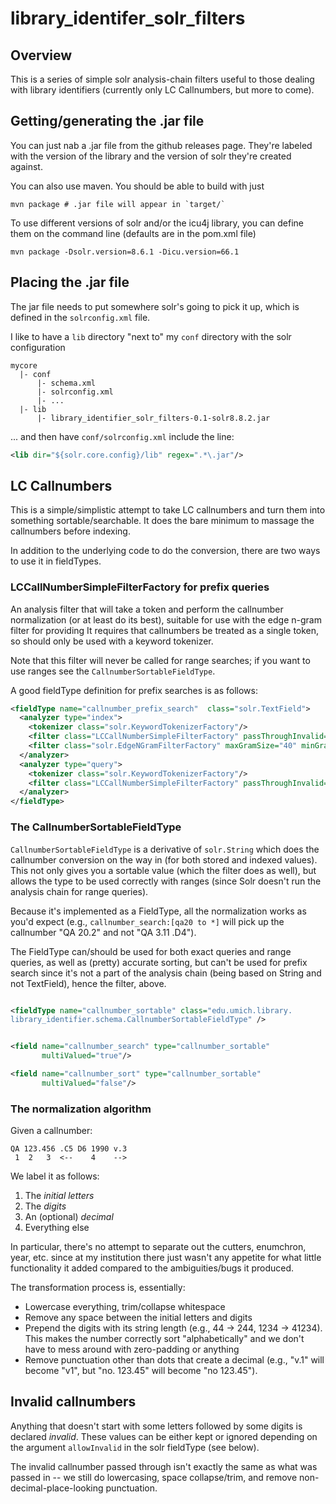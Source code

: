 # library_identifer_solr_filters

## Overview

This is a series of simple solr analysis-chain filters useful to those
dealing with library identifiers (currently only LC Callnumbers, but
more to come).

## Getting/generating the .jar file

You can just nab a .jar file from the github releases page. They're labeled
with the version of the library and the version of solr they're created
against. 

You can also use maven. You should be able to build with just

```shell
mvn package # .jar file will appear in `target/`

```

To use different versions of solr and/or the icu4j library, you can
define them on the command line (defaults are in the pom.xml file)

```shell
mvn package -Dsolr.version=8.6.1 -Dicu.version=66.1

```

## Placing the .jar file

The jar file needs to put somewhere solr's going to pick it up, which
is defined in the `solrconfig.xml` file. 

I like to have a `lib` directory
"next to" my `conf` directory with the solr configuration

```
mycore
  |- conf
      |- schema.xml
      |- solrconfig.xml
      |- ...
  |- lib
      |- library_identifier_solr_filters-0.1-solr8.8.2.jar

```

... and then have `conf/solrconfig.xml` include the line:

```xml
<lib dir="${solr.core.config}/lib" regex=".*\.jar"/>
```

## LC Callnumbers

This is a simple/simplistic attempt to take LC callnumbers and turn them
into something sortable/searchable. It does the bare minimum to massage the 
callnumbers before indexing.

In addition to the underlying code to do the conversion, there are two ways
to use it in fieldTypes.

### LCCallNumberSimpleFilterFactory for prefix queries

An analysis filter that will take a token and perform the callnumber
normalization (or at least do its best), suitable for use with
the edge n-gram filter for providing It requires 
that callnumbers be treated as a single token, so should only be used 
with a keyword tokenizer.

Note that this filter will never be called for range searches; if you 
want to use ranges see the `CallnumberSortableFieldType`.

A good fieldType definition for prefix searches is as follows:

```xml
<fieldType name="callnumber_prefix_search"  class="solr.TextField">
  <analyzer type="index">
    <tokenizer class="solr.KeywordTokenizerFactory"/>
    <filter class="LCCallNumberSimpleFilterFactory" passThroughInvalid="true"/>
    <filter class="solr.EdgeNGramFilterFactory" maxGramSize="40" minGramSize="2"/>
  </analyzer>
  <analyzer type="query">
    <tokenizer class="solr.KeywordTokenizerFactory"/>
    <filter class="LCCallNumberSimpleFilterFactory" passThroughInvalid="true"/>
  </analyzer>
</fieldType>
```


### The CallnumberSortableFieldType

`CallnumberSortableFieldType` is a derivative of `solr.String` which does
the callnumber conversion on the way in (for both stored and indexed values). 
This not only gives you a sortable value (which the filter does as well),
but allows the type to be used correctly with ranges (since Solr doesn't
run the analysis chain for range queries).

Because it's implemented as a FieldType, all the normalization works
as you'd expect (e.g., `callnumber_search:[qa20 to *]` will pick up
the callnumber "QA 20.2" and not "QA 3.11 .D4"). 

The FieldType can/should be used for both exact queries and range queries,
as well as (pretty) accurate sorting,
but can't be used for prefix search since it's not a part of the analysis 
chain (being based on String and not TextField), hence the filter, above.

```xml

<fieldType name="callnumber_sortable" class="edu.umich.library.
library_identifier.schema.CallnumberSortableFieldType" />


<field name="callnumber_search" type="callnumber_sortable"
       multiValued="true"/>

<field name="callnumber_sort" type="callnumber_sortable"
       multiValued="false"/>


```


### The normalization algorithm

Given a callnumber:
```
QA 123.456 .C5 D6 1990 v.3
 1  2   3  <--    4    -->
```

We label it as follows: 
 1. The _initial letters_
 2. The _digits_
 3. An (optional) _decimal_
 4. Everything else

In particular, there's no attempt to separate out the cutters, enumchron,
year, etc. since at my institution there just wasn't any appetite for what
little functionality it added compared to the ambiguities/bugs it 
produced.

The transformation process is, essentially:

  * Lowercase everything, trim/collapse whitespace
  * Remove any space between the initial letters and digits
  * Prepend the digits with its string length (e.g., 44 -> 244, 1234 -> 
    41234).
    This makes the number correctly sort "alphabetically" and we don't have
    to mess around with zero-padding or anything
  * Remove punctuation other than dots that create a decimal (e.g., "v.1" will
    become "v1", but "no. 123.45" will become "no 123.45").
    
## Invalid callnumbers

Anything that doesn't start with some letters followed by some digits is
declared _invalid_. These values can be either kept or ignored depending on
the argument `allowInvalid` in the solr fieldType (see below).

The invalid callnumber passed through isn't exactly the same as what
was passed in -- we still do lowercasing, space collapse/trim, and remove
non-decimal-place-looking punctuation.


